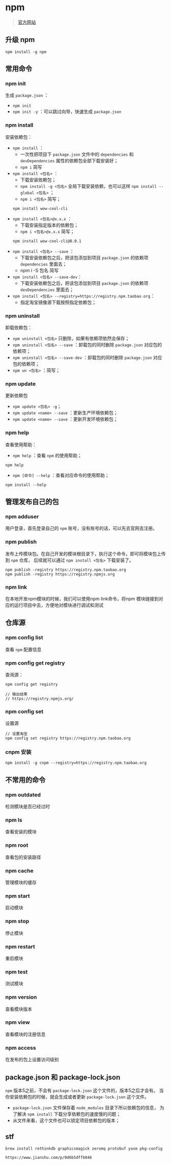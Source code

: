 
# npm 

> [官方网站](https://www.npmjs.com/)


## 升级 npm
```
npm install -g npm
```


## 常用命令


### npm init

生成 `package.json` ：

- `npm init`
- `npm init -y` ：可以跳过向导，快速生成 `package.json`


### npm install

安装依赖包：
- `npm install` ：
    + 一次性把项目下 `package.json` 文件中的 `dependencies` 和 `devDependencies` 属性的依赖包全部下载安装好；
    + `npm i` 简写
- `npm install <包名>` ：
    + 下载安装依赖包；
    + `npm install -g <包名>` 全局下载安装依赖，也可以这样 `npm install --global <包名>` ；
    + `npm i <包名>` 简写；
    ```
    npm install wow-cool-cli
    ```
- `npm install <包名>@x.x.x` ：
    + 下载安装指定版本的依赖包；
    + `npm i <包名>@x.x.x` 简写；
    ```
    npm install wow-cool-cli@0.0.1
    ```
- `npm install <包名> --save` ：
    + 下载安装依赖包之后，把该包添加到项目 `package.json` 的依赖项 `dependencies` 里面去；
    + npm i -S 包名 简写
- `npm install <包名> --save-dev`：
    + 下载安装依赖包之后，把该包添加到项目 `package.json` 的依赖项 `devDependencies` 里面去；
- `npm install <包名> --registry=https://registry.npm.taobao.org`：
    + 指定淘宝镜像源下载按照指定依赖包；


### npm uninstall

卸载依赖包：
- `npm uninstall <包名>` 只删除，如果有依赖项依然会保存；
- `npm uninstall <包名> --save` ：卸载包的同时删除 `package.json` 对应包的依赖项；
- `npm uninstall <包名> --save-dev` ：卸载包的同时删除 `package.json` 对应包的依赖项；
- `npm un <包名>` ：简写；


### npm update

更新依赖包
- `npm update <包名> -g`；
- `npm update <name> --save` ：更新生产环境依赖包；
- `npm update <name> --save` ：更新开发环境依赖包；


### npm help

查看使用帮助：
- `npm help` ：查看 `npm` 的使用帮助；
```
npm help
```
- `npm [命令] --help` ：查看对应命令的使用帮助；
```
npm install --help
```


## 管理发布自己的包

### npm adduser

用户登录，首先登录自己的 `npm` 账号，没有账号的话，可以先去官网去注册。

### npm publish

发布上传模块包。在自己开发的模块根目录下，执行这个命令，即可将模块包上传到 `npm` 仓库，
后续就可以通过 `npm install <包名>` 下载安装了。

```
npm publish -registry https://registry.npm.taobao.org
npm publish -registry https://registry.npmjs.org
```

### npm link

在本地开发npm模块的时候，我们可以使用npm link命令，将npm 模块链接到对应的运行项目中去，方便地对模块进行调试和测试


## 仓库源

### npm config list

查看 `npm` 配置信息

### npm config get registry

查询源：
```
npm config get registry

// 输出结果
// https://registry.npmjs.org/
```

### npm config set

设置源
```
// 设置淘宝
npm config set registry https://registry.npm.taobao.org
```

### cnpm 安装

```
npm install -g cnpm --registry=https://registry.npm.taobao.org
```


## 不常用的命令

### npm outdated

检测模块是否已经过时

### npm ls

查看安装的模块

### npm root

查看包的安装路径

### npm cache

管理模块的缓存

### npm start 

启动模块

### npm stop

停止模块

### npm restart

重启模块

### npm test

测试模块

### npm version 

查看模块版本

### npm view

查看模块的注册信息

### npm access 

在发布的包上设置访问级别


## package.json 和 package-lock.json

`npm` 版本5之前，不会有 `package-lock.json` 这个文件的，版本5之后才会有。
当你安装依赖包的时候，就会生成或者更新 `package-lock.json` 这个文件。
- `package-lock.json` 文件保存着 `node_modules` 目录下所以依赖包的信息，
为了解决 `npm install` 下载分享依赖包的速度慢的问题；
- 从文件来看，这个文件也可以锁定项目依赖包的版本；


## stf
```
brew install rethinkdb graphicsmagick zeromq protobuf yasm pkg-config

https://www.jianshu.com/p/0d6b5dffb046
```

